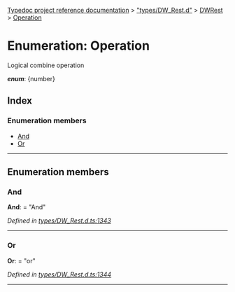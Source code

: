 [Typedoc project reference documentation](../README.md) > ["types/DW_Rest.d"](../modules/_types_dw_rest_d_.md) > [DWRest](../modules/_types_dw_rest_d_.dwrest.md) > [Operation](../enums/_types_dw_rest_d_.dwrest.operation.md)

# Enumeration: Operation

Logical combine operation

*__enum__*: {number}

## Index

### Enumeration members

* [And](_types_dw_rest_d_.dwrest.operation.md#and)
* [Or](_types_dw_rest_d_.dwrest.operation.md#or)

---

## Enumeration members

<a id="and"></a>

###  And

**And**:  = "And"

*Defined in [types/DW_Rest.d.ts:1343](https://github.com/DocuWare/REST-Sample-TS/blob/0222c3e/src/types/DW_Rest.d.ts#L1343)*

___
<a id="or"></a>

###  Or

**Or**:  = "or"

*Defined in [types/DW_Rest.d.ts:1344](https://github.com/DocuWare/REST-Sample-TS/blob/0222c3e/src/types/DW_Rest.d.ts#L1344)*

___

